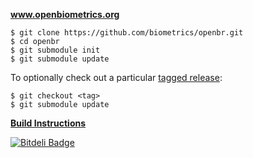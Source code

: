 **www.openbiometrics.org**

    $ git clone https://github.com/biometrics/openbr.git
    $ cd openbr
    $ git submodule init
    $ git submodule update
    
To optionally check out a particular [tagged release](https://github.com/biometrics/openbr/releases):

    $ git checkout <tag>
    $ git submodule update

**[Build Instructions](http://openbiometrics.org/doxygen/latest/installation.html)**


[![Bitdeli Badge](https://d2weczhvl823v0.cloudfront.net/mburge/openbr/trend.png)](https://bitdeli.com/free "Bitdeli Badge")
